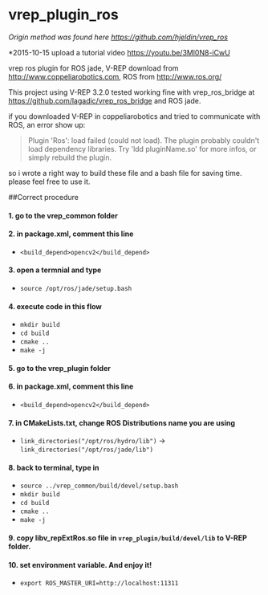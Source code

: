 vrep_plugin_ros
========
*Origin method was found here https://github.com/hjeldin/vrep_ros*

*2015-10-15 upload a tutorial video https://youtu.be/3Ml0N8-iCwU

vrep ros plugin for ROS jade, V-REP download from http://www.coppeliarobotics.com, ROS from http://www.ros.org/

This project using V-REP 3.2.0 tested working fine with vrep_ros_bridge at https://github.com/lagadic/vrep_ros_bridge
and ROS jade.

if you downloaded V-REP in coppeliarobotics and tried to communicate with ROS,
an error show up:
>Plugin 'Ros': load failed (could not load). 
>The plugin probably couldn't load dependency libraries. 
>Try 'ldd pluginName.so' for more infos, or simply rebuild the plugin.

so i wrote a right way to build these file and a bash file for saving time. please feel free to use it.

##Correct procedure

#### 1. go to the vrep_common folder
#### 2. in package.xml, comment this line
* `<build_depend>opencv2</build_depend>`

#### 3. open a termnial and type
* `source /opt/ros/jade/setup.bash`

#### 4. execute code in this flow 

* `mkdir build`
* `cd build`
* `cmake ..`
* `make -j`

#### 5. go to the vrep_plugin folder
#### 6. in package.xml, comment this line
* `<build_depend>opencv2</build_depend>`

#### 7. in CMakeLists.txt, change ROS Distributions name you are using
* `link_directories("/opt/ros/hydro/lib")` -> `link_directories("/opt/ros/jade/lib")`

#### 8. back to terminal, type in 

* `source ../vrep_common/build/devel/setup.bash`
* `mkdir build`
* `cd build`
* `cmake ..`
* `make -j`

#### 9. copy libv_repExtRos.so file in `vrep_plugin/build/devel/lib` to V-REP folder.

#### 10. set environment variable. And enjoy it!
* `export ROS_MASTER_URI=http://localhost:11311`
